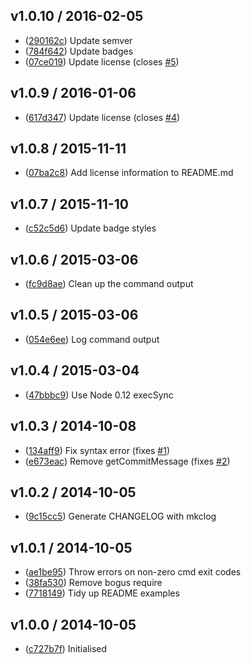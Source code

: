 ## v1.0.10 / 2016-02-05

 * ([290162c](https://github.com/tanem/npmrel/commit/290162c4b8cebe62e31c1224bf11800f93c59000)) Update semver
 * ([784f642](https://github.com/tanem/npmrel/commit/784f6426f752e89387fb7f508eef9b6eab867482)) Update badges
 * ([07ce019](https://github.com/tanem/npmrel/commit/07ce0190c3b6e48d7396c755a2758b117e38f9ac)) Update license (closes [#5](https://github.com/tanem/npmrel/issues/5))

## v1.0.9 / 2016-01-06

 * ([617d347](https://github.com/tanem/npmrel/commit/617d3474e88b3172cb12e728590fb92084bb4d55)) Update license (closes [#4](https://github.com/tanem/npmrel/issues/4))

## v1.0.8 / 2015-11-11

 * ([07ba2c8](https://github.com/tanem/npmrel/commit/07ba2c86a659b3f19930ba8b2cb1c4f31bc1e213)) Add license information to README.md

## v1.0.7 / 2015-11-10

 * ([c52c5d6](https://github.com/tanem/npmrel/commit/c52c5d66ddb5fdf3c61329bc8c58c4248de883c1)) Update badge styles

## v1.0.6 / 2015-03-06

 * ([fc9d8ae](https://github.com/tanem/npmrel/commit/fc9d8ae4e635715c43d39a9e8df83a66480fde16)) Clean up the command output

## v1.0.5 / 2015-03-06

 * ([054e6ee](https://github.com/tanem/npmrel/commit/054e6eed450904d76dd17c99e5f04a10927de0ad)) Log command output

## v1.0.4 / 2015-03-04

 * ([47bbbc9](https://github.com/tanem/npmrel/commit/47bbbc9259d08810b6f741e8336dee5cdf9cfddb)) Use Node 0.12 execSync

## v1.0.3 / 2014-10-08

 * ([134aff9](https://github.com/tanem/npmrel/commit/134aff9b4551cace41940b8fc2003778d2553236)) Fix syntax error (fixes [#1](https://github.com/tanem/npmrel/issues/1))
 * ([e673eac](https://github.com/tanem/npmrel/commit/e673eacfb27f9241e66234170a21c428221deda8)) Remove getCommitMessage (fixes [#2](https://github.com/tanem/npmrel/issues/2))

## v1.0.2 / 2014-10-05

 * ([9c15cc5](https://github.com/tanem/npmrel/commit/9c15cc51290bc77b578ae0bc3a16610092ac1fa5)) Generate CHANGELOG with mkclog

## v1.0.1 / 2014-10-05

 * ([ae1be95](https://github.com/tanem/npmrel/commit/ae1be9535929473c219b16e7710d6b2fb969859d)) Throw errors on non-zero cmd exit codes
 * ([38fa530](https://github.com/tanem/npmrel/commit/38fa5301a87eb3172c5ca841715bc2e7addfc89a)) Remove bogus require
 * ([7718149](https://github.com/tanem/npmrel/commit/7718149fa1bb394e33ec9df52cf3ba837745d70e)) Tidy up README examples

## v1.0.0 / 2014-10-05

 * ([c727b7f](https://github.com/tanem/npmrel/commit/c727b7fca6efe048356b277e6c8b1f88b682c131)) Initialised